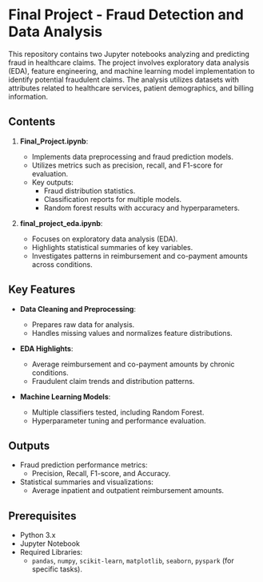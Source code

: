 # Final Project - Fraud Detection and Data Analysis

This repository contains two Jupyter notebooks analyzing and predicting fraud in healthcare claims. The project involves exploratory data analysis (EDA), feature engineering, and machine learning model implementation to identify potential fraudulent claims. The analysis utilizes datasets with attributes related to healthcare services, patient demographics, and billing information.

## Contents
1. **Final_Project.ipynb**: 
   - Implements data preprocessing and fraud prediction models.
   - Utilizes metrics such as precision, recall, and F1-score for evaluation.
   - Key outputs:
     - Fraud distribution statistics.
     - Classification reports for multiple models.
     - Random forest results with accuracy and hyperparameters.

2. **final_project_eda.ipynb**:
   - Focuses on exploratory data analysis (EDA).
   - Highlights statistical summaries of key variables.
   - Investigates patterns in reimbursement and co-payment amounts across conditions.

## Key Features
- **Data Cleaning and Preprocessing**:
  - Prepares raw data for analysis.
  - Handles missing values and normalizes feature distributions.

- **EDA Highlights**:
  - Average reimbursement and co-payment amounts by chronic conditions.
  - Fraudulent claim trends and distribution patterns.

- **Machine Learning Models**:
  - Multiple classifiers tested, including Random Forest.
  - Hyperparameter tuning and performance evaluation.

## Outputs
- Fraud prediction performance metrics:
  - Precision, Recall, F1-score, and Accuracy.
- Statistical summaries and visualizations:
  - Average inpatient and outpatient reimbursement amounts.

## Prerequisites
- Python 3.x
- Jupyter Notebook
- Required Libraries:
  - `pandas`, `numpy`, `scikit-learn`, `matplotlib`, `seaborn`, `pyspark` (for specific tasks).
